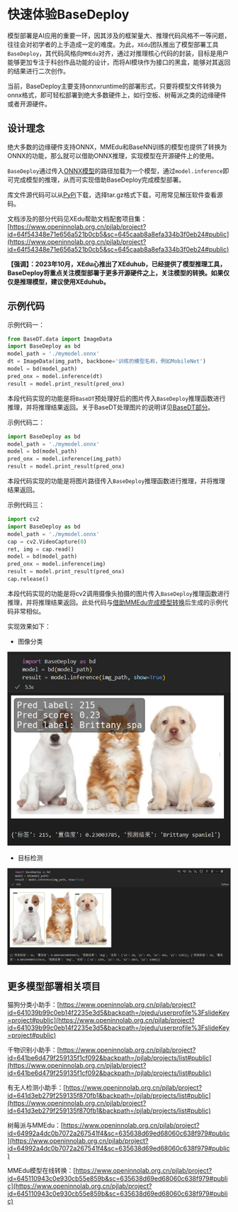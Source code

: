 # 快速体验BaseDeploy

模型部署是AI应用的重要一环，因其涉及的框架量大、推理代码风格不一等问题，往往会对初学者的上手造成一定的难度。为此，`XEdu`团队推出了模型部署工具`BaseDeploy`，其代码风格向`MMEdu`对齐，通过对推理核心代码的封装，目标是用户能够更加专注于科创作品功能的设计，而将AI模块作为接口的黑盒，能够对其返回的结果进行二次创作。

当前，BaseDeploy主要支持onnxruntime的部署形式，只要将模型文件转换为onnx格式，即可轻松部署到绝大多数硬件上，如行空板、树莓派之类的边缘硬件或者开源硬件。


## 设计理念

绝大多数的边缘硬件支持ONNX，MMEdu和BaseNN训练的模型也提供了转换为ONNX的功能，那么就可以借助ONNX推理，实现模型在开源硬件上的使用。


`BaseDeploy`通过传入[ONNX模型](https://xedu.readthedocs.io/zh/master/mmedu/model_convert.html#id4)的路径加载为一个模型，通过`model.inference`即可完成模型的推理，从而可实现借助BaseDeploy完成模型部署。

库文件源代码可以从[PyPi](https://pypi.org/project/BaseDeploy/#files)下载，选择tar.gz格式下载，可用常见解压软件查看源码。

文档涉及的部分代码见XEdu帮助文档配套项目集：[https://www.openinnolab.org.cn/pjlab/project?id=64f54348e71e656a521b0cb5&sc=645caab8a8efa334b3f0eb24#public](https://www.openinnolab.org.cn/pjlab/project?id=64f54348e71e656a521b0cb5&sc=645caab8a8efa334b3f0eb24#public)

**【强调】：2023年10月，XEdu心推出了XEduhub，已经提供了模型推理工具，BaseDeploy将重点关注模型部署于更多开源硬件之上，关注模型的转换。如果仅仅是推理模型，建议使用XEduhub。**

## 示例代码

示例代码一：

```python
from BaseDT.data import ImageData
import BaseDeploy as bd
model_path = './mymodel.onnx'
dt = ImageData(img_path, backbone='训练的模型名称，例如MobileNet')
model = bd(model_path)
pred_onx = model.inference(dt)
result = model.print_result(pred_onx)
```

本段代码实现的功能是将`BaseDT`预处理好后的图片传入`BaseDeploy`推理函数进行推理，并将推理结果返回。关于BaseDT处理图片的说明详见[BaseDT部分](https://xedu.readthedocs.io/zh/master/basedt/quick_start.html#id12)。

示例代码二：

```python
import BaseDeploy as bd
model_path = './mymodel.onnx'
model = bd(model_path)
pred_onx = model.inference(img_path)
result = model.print_result(pred_onx)
```

本段代码实现的功能是将图片路径传入`BaseDeploy`推理函数进行推理，并将推理结果返回。

示例代码三：

```python
import cv2
import BaseDeploy as bd
model_path = './mymodel.onnx'
cap = cv2.VideoCapture(0)
ret, img = cap.read()
model = bd(model_path)
pred_onx = model.inference(img)
result = model.print_result(pred_onx)
cap.release()
```

本段代码实现的功能是将cv2调用摄像头拍摄的图片传入`BaseDeploy`推理函数进行推理，并将推理结果返回。此处代码与[借助MMEdu完成模型转换](https://xedu.readthedocs.io/zh/master/mmedu/model_convert.html#mmedu)后生成的示例代码非常相似。

实现效果如下：


- 图像分类

![](../images/basedeploy/base_cls.png)



- 目标检测

![](../images/basedeploy/base_detect.png)

## 更多模型部署相关项目

猫狗分类小助手：[https://www.openinnolab.org.cn/pjlab/project?id=641039b99c0eb14f2235e3d5&backpath=/pjedu/userprofile%3FslideKey=project#public](https://www.openinnolab.org.cn/pjlab/project?id=641039b99c0eb14f2235e3d5&backpath=/pjedu/userprofile%3FslideKey=project#public)

千物识别小助手：[https://www.openinnolab.org.cn/pjlab/project?id=641be6d479f259135f1cf092&backpath=/pjlab/projects/list#public](https://www.openinnolab.org.cn/pjlab/project?id=641be6d479f259135f1cf092&backpath=/pjlab/projects/list#public)

有无人检测小助手：[https://www.openinnolab.org.cn/pjlab/project?id=641d3eb279f259135f870fb1&backpath=/pjlab/projects/list#public](https://www.openinnolab.org.cn/pjlab/project?id=641d3eb279f259135f870fb1&backpath=/pjlab/projects/list#public)

树莓派与MMEdu：[https://www.openinnolab.org.cn/pjlab/project?id=64992a4dc0b7072a267541f4&sc=635638d69ed68060c638f979#public](https://www.openinnolab.org.cn/pjlab/project?id=64992a4dc0b7072a267541f4&sc=635638d69ed68060c638f979#public)

MMEdu模型在线转换：[https://www.openinnolab.org.cn/pjlab/project?id=645110943c0e930cb55e859b&sc=635638d69ed68060c638f979#public](https://www.openinnolab.org.cn/pjlab/project?id=645110943c0e930cb55e859b&sc=635638d69ed68060c638f979#public)